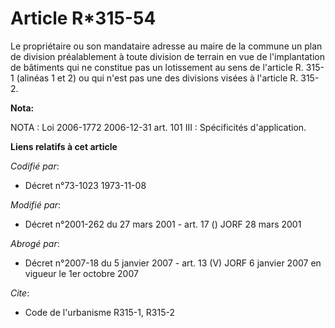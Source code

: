 # Article R*315-54

Le propriétaire ou son mandataire adresse au maire de la commune un plan de division préalablement à toute division de
terrain en vue de l'implantation de bâtiments qui ne constitue pas un lotissement au sens de l'article R. 315-1 (alinéas 1 et
2) ou qui n'est pas une des divisions visées à l'article R. 315-2.

**Nota:**

NOTA : Loi 2006-1772 2006-12-31 art. 101 III : Spécificités d'application.

**Liens relatifs à cet article**

_Codifié par_:

  - Décret n°73-1023 1973-11-08

_Modifié par_:

  - Décret n°2001-262 du 27 mars 2001 - art. 17 () JORF 28 mars 2001

_Abrogé par_:

  - Décret n°2007-18 du 5 janvier 2007 - art. 13 (V) JORF 6 janvier 2007 en vigueur le 1er octobre 2007

_Cite_:

  - Code de l'urbanisme R315-1, R315-2
